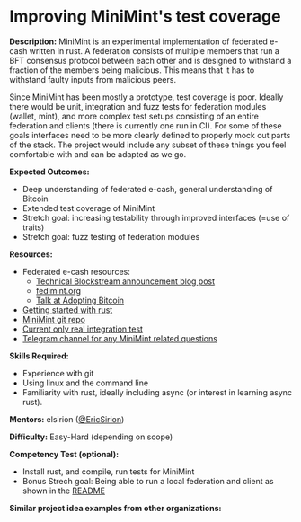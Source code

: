 # Improving MiniMint's test coverage

**Description:** MiniMint is an experimental implementation of federated e-cash written in rust. A federation consists of multiple members that run a BFT consensus protocol between each other and is designed to withstand a fraction of the members being malicious. This means that it has to withstand faulty inputs from malicious peers.

Since MiniMint has been mostly a prototype, test coverage is poor. Ideally there would be unit, integration and fuzz tests for federation modules (wallet, mint), and more complex test setups consisting of an entire federation and clients (there is currently one run in CI). For some of these goals interfaces need to be more clearly defined to properly mock out parts of the stack. The project would include any subset of these things you feel comfortable with and can be adapted as we go.

**Expected Outcomes:**
* Deep understanding of federated e-cash, general understanding of Bitcoin
* Extended test coverage of MiniMint
* Stretch goal: increasing testability through improved interfaces (=use of traits)
* Stretch goal: fuzz testing of federation modules

**Resources:**
* Federated e-cash resources:
    * [Technical Blockstream announcement blog post](https://medium.com/blockstream/blockstream-sponsors-federated-e-cash-as-a-bitcoin-scaling-technology-637ba05de7b3)
    * [fedimint.org](https://fedimint.org/)
    * [Talk at Adopting Bitcoin](https://bitcointv.com/w/kHwmbLTWjsbaDTJpBewUmX)
* [Getting started with rust](https://www.rust-lang.org/learn/get-started)
* [MiniMint git repo](https://github.com/fedimint/minimint/)
* [Current only real integration test](https://github.com/fedimint/minimint/blob/master/scripts/integrationtest.sh)
* [Telegram channel for any MiniMint related questions](https://t.me/+-AsKtcH4Geo2ZTU0)

**Skills Required:**
* Experience with git
* Using linux and the command line
* Familiarity with rust, ideally including async (or interest in learning async rust).

**Mentors:** elsirion ([@EricSirion](https://twitter.com/EricSirion))

**Difficulty:** Easy-Hard (depending on scope)

**Competency Test (optional):**
* Install rust, and compile, run tests for MiniMint
* Bonus Strech goal: Being able to run a local federation and client as shown in the [README](https://github.com/fedimint/minimint/)

**Similar project idea examples from other organizations:**
